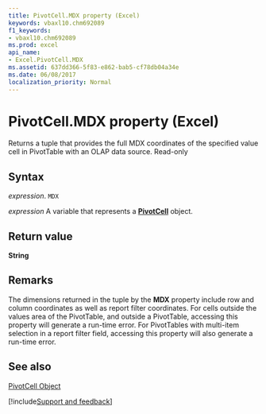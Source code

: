 ```yaml
---
title: PivotCell.MDX property (Excel)
keywords: vbaxl10.chm692089
f1_keywords:
- vbaxl10.chm692089
ms.prod: excel
api_name:
- Excel.PivotCell.MDX
ms.assetid: 637dd366-5f83-e862-bab5-cf78db04a34e
ms.date: 06/08/2017
localization_priority: Normal
---
```



# PivotCell.MDX property (Excel)

Returns a tuple that provides the full MDX coordinates of the specified value cell in PivotTable with an OLAP data source. Read-only


## Syntax

_expression_. `MDX`

_expression_ A variable that represents a **[PivotCell](Excel.PivotCell.md)** object.


## Return value

 **String**


## Remarks

The dimensions returned in the tuple by the  **MDX** property include row and column coordinates as well as report filter coordinates. For cells outside the values area of the PivotTable, and outside a PivotTable, accessing this property will generate a run-time error. For PivotTables with multi-item selection in a report filter field, accessing this property will also generate a run-time error.


## See also


[PivotCell Object](Excel.PivotCell.md)

[!include[Support and feedback](~/includes/feedback-boilerplate.md)]